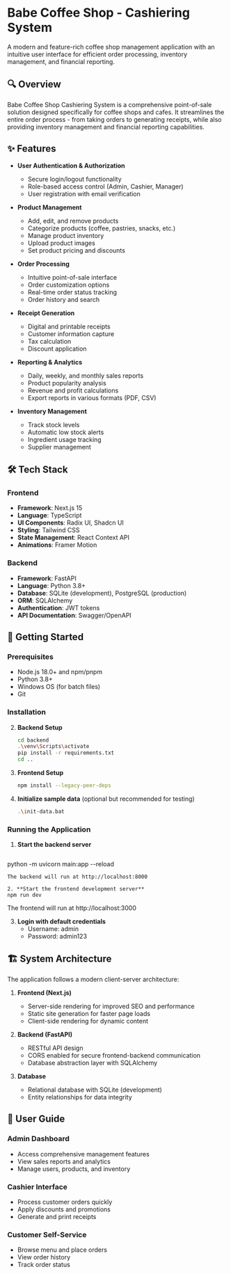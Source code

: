 # Babe Coffee Shop - Cashiering System

A modern and feature-rich coffee shop management application with an intuitive user interface for efficient order processing, inventory management, and financial reporting.

## 🔍 Overview

Babe Coffee Shop Cashiering System is a comprehensive point-of-sale solution designed specifically for coffee shops and cafes. It streamlines the entire order process - from taking orders to generating receipts, while also providing inventory management and financial reporting capabilities.

## ✨ Features

- **User Authentication & Authorization**
  - Secure login/logout functionality
  - Role-based access control (Admin, Cashier, Manager)
  - User registration with email verification

- **Product Management**
  - Add, edit, and remove products
  - Categorize products (coffee, pastries, snacks, etc.)
  - Manage product inventory
  - Upload product images
  - Set product pricing and discounts

- **Order Processing**
  - Intuitive point-of-sale interface
  - Order customization options
  - Real-time order status tracking
  - Order history and search

- **Receipt Generation**
  - Digital and printable receipts
  - Customer information capture
  - Tax calculation
  - Discount application

- **Reporting & Analytics**
  - Daily, weekly, and monthly sales reports
  - Product popularity analysis
  - Revenue and profit calculations
  - Export reports in various formats (PDF, CSV)

- **Inventory Management**
  - Track stock levels
  - Automatic low stock alerts
  - Ingredient usage tracking
  - Supplier management

## 🛠️ Tech Stack

### Frontend
- **Framework**: Next.js 15
- **Language**: TypeScript
- **UI Components**: Radix UI, Shadcn UI
- **Styling**: Tailwind CSS
- **State Management**: React Context API
- **Animations**: Framer Motion

### Backend
- **Framework**: FastAPI
- **Language**: Python 3.8+
- **Database**: SQLite (development), PostgreSQL (production)
- **ORM**: SQLAlchemy
- **Authentication**: JWT tokens
- **API Documentation**: Swagger/OpenAPI

## 🚀 Getting Started

### Prerequisites

- Node.js 18.0+ and npm/pnpm
- Python 3.8+
- Windows OS (for batch files)
- Git

### Installation
2. **Backend Setup**
   ```bash
   cd backend
   .\venv\Scripts\activate
   pip install -r requirements.txt
   cd ..
   ```

3. **Frontend Setup**
   ```bash
   npm install --legacy-peer-deps
   ```

4. **Initialize sample data** (optional but recommended for testing)
   ```bash
   .\init-data.bat
   ```

### Running the Application

1. **Start the backend server**
   ```bash
python -m uvicorn main:app --reload 

   ```
   The backend will run at http://localhost:8000

2. **Start the frontend development server**
   npm run dev
   ```
   The frontend will run at http://localhost:3000

3. **Login with default credentials**
   - Username: admin
   - Password: admin123

## 🏗️ System Architecture

The application follows a modern client-server architecture:

1. **Frontend (Next.js)**
   - Server-side rendering for improved SEO and performance
   - Static site generation for faster page loads
   - Client-side rendering for dynamic content

2. **Backend (FastAPI)**
   - RESTful API design
   - CORS enabled for secure frontend-backend communication
   - Database abstraction layer with SQLAlchemy

3. **Database**
   - Relational database with SQLite (development)
   - Entity relationships for data integrity

## 📖 User Guide

### Admin Dashboard
- Access comprehensive management features
- View sales reports and analytics
- Manage users, products, and inventory

### Cashier Interface
- Process customer orders quickly
- Apply discounts and promotions
- Generate and print receipts

### Customer Self-Service
- Browse menu and place orders
- View order history
- Track order status
